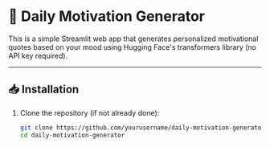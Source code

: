 # 🌟 Daily Motivation Generator

This is a simple Streamlit web app that generates personalized motivational quotes based on your mood using Hugging Face's transformers library (no API key required).

---

## 📥 Installation

1. Clone the repository (if not already done):
   ```bash
   git clone https://github.com/yourusername/daily-motivation-generator.git
   cd daily-motivation-generator

